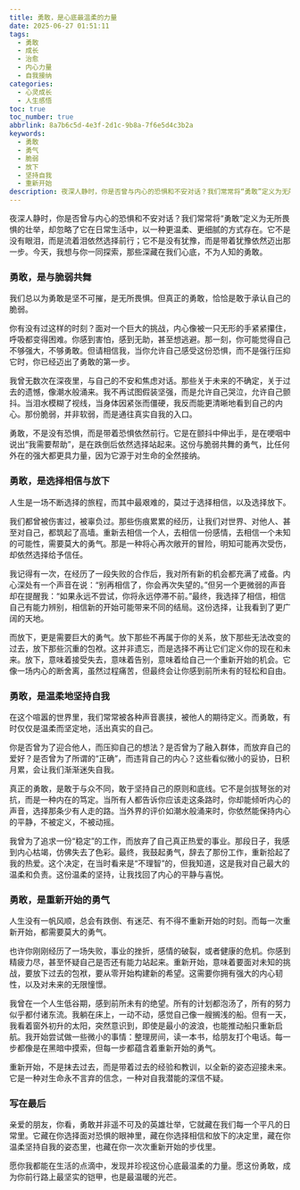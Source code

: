 ```yaml
---
title: 勇敢，是心底最温柔的力量
date: 2025-06-27 01:51:11
tags:
  - 勇敢
  - 成长
  - 治愈
  - 内心力量
  - 自我接纳
categories:
  - 心灵成长
  - 人生感悟
toc: true
toc_number: true
abbrlink: 8a7b6c5d-4e3f-2d1c-9b8a-7f6e5d4c3b2a
keywords:
  - 勇敢
  - 勇气
  - 脆弱
  - 放下
  - 坚持自我
  - 重新开始
description: 夜深人静时，你是否曾与内心的恐惧和不安对话？我们常常将“勇敢”定义为无所畏惧的壮举，却忽略了它在日常生活中，以一种更温柔、更细腻的方式存在。它不是没有眼泪，而是流着泪依然选择前行；它不是没有犹豫，而是带着犹豫依然迈出那一步。今天，我想与你一同探索，那些深藏在我们心底，不为人知的勇敢。
---
```


夜深人静时，你是否曾与内心的恐惧和不安对话？我们常常将“勇敢”定义为无所畏惧的壮举，却忽略了它在日常生活中，以一种更温柔、更细腻的方式存在。它不是没有眼泪，而是流着泪依然选择前行；它不是没有犹豫，而是带着犹豫依然迈出那一步。今天，我想与你一同探索，那些深藏在我们心底，不为人知的勇敢。

### 勇敢，是与脆弱共舞

我们总以为勇敢是坚不可摧，是无所畏惧。但真正的勇敢，恰恰是敢于承认自己的脆弱。

你有没有过这样的时刻？面对一个巨大的挑战，内心像被一只无形的手紧紧攥住，呼吸都变得困难。你感到害怕，感到无助，甚至想逃避。那一刻，你可能觉得自己不够强大，不够勇敢。但请相信我，当你允许自己感受这份恐惧，而不是强行压抑它时，你已经迈出了勇敢的第一步。

我曾无数次在深夜里，与自己的不安和焦虑对话。那些关于未来的不确定，关于过去的遗憾，像潮水般涌来。我不再试图假装坚强，而是允许自己哭泣，允许自己颤抖。当泪水模糊了视线，当身体因紧张而僵硬，我反而能更清晰地看到自己的内心。那份脆弱，并非软弱，而是通往真实自我的入口。

勇敢，不是没有恐惧，而是带着恐惧依然前行。它是在颤抖中伸出手，是在哽咽中说出“我需要帮助”，是在跌倒后依然选择站起来。这份与脆弱共舞的勇气，比任何外在的强大都更具力量，因为它源于对生命的全然接纳。

### 勇敢，是选择相信与放下

人生是一场不断选择的旅程，而其中最艰难的，莫过于选择相信，以及选择放下。

我们都曾被伤害过，被辜负过。那些伤痕累累的经历，让我们对世界、对他人、甚至对自己，都筑起了高墙。重新去相信一个人，去相信一份感情，去相信一个未知的可能性，需要莫大的勇气。那是一种将心再次敞开的冒险，明知可能再次受伤，却依然选择给予信任。

我记得有一次，在经历了一段失败的合作后，我对所有新的机会都充满了戒备。内心深处有一个声音在说：“别再相信了，你会再次失望的。”但另一个更微弱的声音却在提醒我：“如果永远不尝试，你将永远停滞不前。”最终，我选择了相信，相信自己有能力辨别，相信新的开始可能带来不同的结局。这份选择，让我看到了更广阔的天地。

而放下，更是需要巨大的勇气。放下那些不再属于你的关系，放下那些无法改变的过去，放下那些沉重的包袱。这并非遗忘，而是选择不再让它们定义你的现在和未来。放下，意味着接受失去，意味着告别，意味着给自己一个重新开始的机会。它像一场内心的断舍离，虽然过程痛苦，但最终会让你感到前所未有的轻松和自由。

### 勇敢，是温柔地坚持自我

在这个喧嚣的世界里，我们常常被各种声音裹挟，被他人的期待定义。而勇敢，有时仅仅是温柔而坚定地，活出真实的自己。

你是否曾为了迎合他人，而压抑自己的想法？是否曾为了融入群体，而放弃自己的爱好？是否曾为了所谓的“正确”，而违背自己的内心？这些看似微小的妥协，日积月累，会让我们渐渐迷失自我。

真正的勇敢，是敢于与众不同，敢于坚持自己的原则和底线。它不是剑拔弩张的对抗，而是一种内在的笃定。当所有人都告诉你应该走这条路时，你却能倾听内心的声音，选择那条少有人走的路。当外界的评价如潮水般涌来时，你依然能保持内心的平静，不被定义，不被动摇。

我曾为了追求一份“稳定”的工作，而放弃了自己真正热爱的事业。那段日子，我感到内心枯竭，仿佛失去了色彩。最终，我鼓起勇气，辞去了那份工作，重新拾起了我的热爱。这个决定，在当时看来是“不理智”的，但我知道，这是我对自己最大的温柔和负责。这份温柔的坚持，让我找回了内心的平静与喜悦。

### 勇敢，是重新开始的勇气

人生没有一帆风顺，总会有跌倒、有迷茫、有不得不重新开始的时刻。而每一次重新开始，都需要莫大的勇气。

也许你刚刚经历了一场失败，事业的挫折，感情的破裂，或者健康的危机。你感到精疲力尽，甚至怀疑自己是否还有能力站起来。重新开始，意味着要面对未知的挑战，要放下过去的包袱，要从零开始构建新的希望。这需要你拥有强大的内心韧性，以及对未来的无限憧憬。

我曾在一个人生低谷期，感到前所未有的绝望。所有的计划都泡汤了，所有的努力似乎都付诸东流。我躺在床上，一动不动，感觉自己像一艘搁浅的船。但有一天，我看着窗外初升的太阳，突然意识到，即使是最小的波浪，也能推动船只重新启航。我开始尝试做一些微小的事情：整理房间，读一本书，给朋友打个电话。每一步都像是在黑暗中摸索，但每一步都蕴含着重新开始的勇气。

重新开始，不是抹去过去，而是带着过去的经验和教训，以全新的姿态迎接未来。它是一种对生命永不言弃的信念，一种对自我潜能的深信不疑。

### 写在最后

亲爱的朋友，你看，勇敢并非遥不可及的英雄壮举，它就藏在我们每一个平凡的日常里。它藏在你选择面对恐惧的眼神里，藏在你选择相信和放下的决定里，藏在你温柔坚持自我的姿态里，也藏在你一次次重新开始的步伐里。

愿你我都能在生活的点滴中，发现并珍视这份心底最温柔的力量。愿这份勇敢，成为你前行路上最坚实的铠甲，也是最温暖的光芒。
